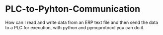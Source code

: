 # PLC-to-Pyhton-Communication
How can I read and write data from an ERP text file and then send the data to a PLC for execution,  with python and pymcprotocol you can do it.
